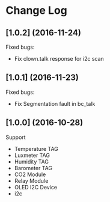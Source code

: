 # Change Log

## [1.0.2] (2016-11-24)
Fixed bugs:
- Fix clown.talk response for i2c scan

## [1.0.1] (2016-11-23)
Fixed bugs:
- Fix Segmentation fault in bc_talk

## [1.0.0] (2016-10-28)
Support 
- Temperature TAG
- Luxmeter TAG
- Humidity TAG
- Barometer TAG
- CO2 Module
- Relay Module
- OLED I2C Device
- i2c
